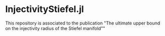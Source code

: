 # InjectivityStiefel.jl
This repository is associated to the publication "The ultimate upper bound on the injectivity radius of the Stiefel manifold""

